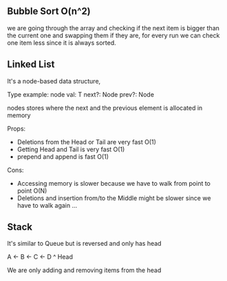 ## Bubble Sort O(n^2)

we are going through the array and checking if the next item is bigger than the current one and swapping them if they are, for every run we can check one item less since it is always sorted.

## Linked List

It's a node-based data structure,

Type example: 
  node<T> 
   val: T
   next?: Node<T>
   prev?: Node<T>

nodes stores where the next and the previous element is allocated in memory 

Props:
- Deletions from the Head or Tail are very fast O(1)
- Getting Head and Tail is very fast O(1)
- prepend and append is fast O(1)

Cons: 
- Accessing memory is slower because we have to walk from point to point O(N)
- Deletions and insertion from/to the Middle might be slower since we have to walk again ... 


## Stack

It's similar to Queue but is reversed and only has head

A <- B <- C <- D
               ^
               Head

We are only adding and removing items from the head